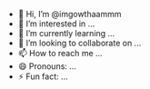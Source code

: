 - 👋 Hi, I’m @imgowthaammm
- 👀 I’m interested in ...
- 🌱 I’m currently learning ...
- 💞️ I’m looking to collaborate on ...
- 📫 How to reach me ...
- 😄 Pronouns: ...
- ⚡ Fun fact: ...

<!---
imgowthaammm/imgowthaammm is a ✨ special ✨ repository because its `README.md` (this file) appears on your GitHub profile.
You can click the Preview link to take a look at your changes.
--->
